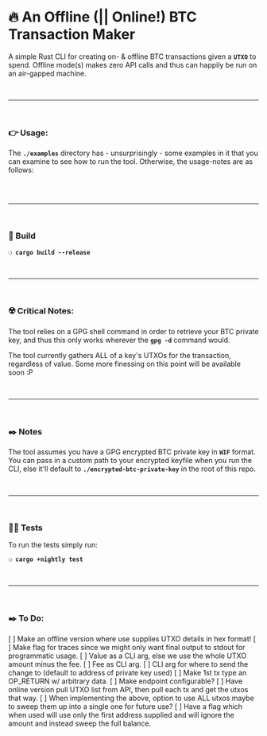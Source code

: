 # :fire: An Offline (|| Online!) BTC Transaction Maker

A simple Rust CLI for creating on- & offline BTC transactions given a __`UTXO`__ to spend. Offline mode(s) makes zero API calls and thus can happily be run on an air-gapped machine.

&nbsp;

***

&nbsp;

### :point_right: Usage:

The __`./examples`__ directory has - unsurprisingly - some examples in it that you can examine to see how to run the tool. Otherwise, the usage-notes are as follows:

```

```

&nbsp;

***

&nbsp;

### :wrench: Build

__`❍ cargo build --release`__

&nbsp;

***

&nbsp;

### :radioactive: Critical Notes:

The tool relies on a GPG shell command in order to retrieve your BTC private key, and thus this only works wherever the __`gpg -d`__ command would.

The tool currently gathers ALL of a key's UTXOs for the transaction, regardless of value. Some more finessing on this point will be available soon :P

&nbsp;

***

&nbsp;

### :black_nib: Notes

The tool assumes you have a GPG encrypted BTC private key in __`WIF`__ format. You can pass in a custom path to your encrypted keyfile when you run the CLI, else it'll default to __`./encrypted-btc-private-key`__ in the root of this repo.

&nbsp;

***

&nbsp;

### :guardsman: Tests

To run the tests simply run:

__`❍ cargo +nightly test`__

&nbsp;

***

&nbsp;

### :black_nib: To Do:
 [ ] Make an offline version where use supplies UTXO details in hex format!
 [ ] Make flag for traces since we might only want final output to stdout for programmatic usage.
 [ ] Value as a CLI arg, else we use the whole UTXO amount minus the fee.
 [ ] Fee as CLI arg.
 [ ] CLI arg for where to send the change to (default to address of private key used)
 [ ] Make 1st tx type an OP_RETURN w/ arbitrary data.
 [ ] Make endpoint configurable?
 [ ] Have online version pull UTXO list from API, then pull each tx and get the utxos that way.
 [ ] When implementing the above, option to use ALL utxos maybe to sweep them up into a single one for future use?
 [ ] Have a flag which when used will use only the first address supplied and will ignore the amount and instead sweep the full balance.
